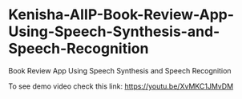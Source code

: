 # Kenisha-AIIP-Book-Review-App-Using-Speech-Synthesis-and-Speech-Recognition
Book Review App Using Speech Synthesis and Speech Recognition

To see demo video check this link: https://youtu.be/XvMKC1JMvDM
